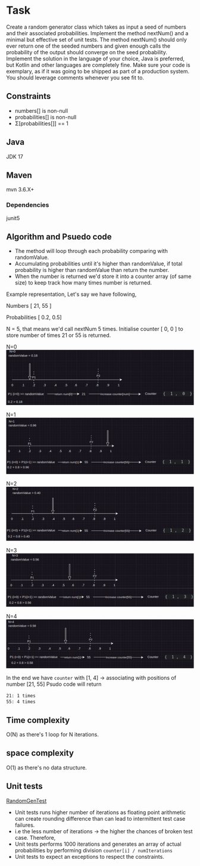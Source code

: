 # Task
Create a random generator class which takes as input a seed of numbers and their
associated probabilities. Implement the method nextNum() and a minimal but effective set of
unit tests. The method nextNum() should only ever return one of the seeded numbers and
given enough calls the probability of the output should converge on the seed probability.
Implement the solution in the language of your choice, Java is preferred, but Kotlin and other
languages are completely fine. Make sure your code is exemplary, as if it was going to be
shipped as part of a production system. You should leverage comments whenever you see fit
to.

## Constraints

- numbers[] is non-null
- probabilities[] is non-null
- Σ[probabilities[]] == 1

## Java
JDK 17

## Maven
mvn 3.6.X+

### Dependencies
junit5

## Algorithm and Psuedo code
- The method will loop through each probability comparing with randomValue.
- Accumulating probabilities until it's higher than randomValue, if total probability is higher than randomValue than return the number.
- When the number is returned we'd store it into a counter array (of same size) to keep track how many times number is returned. 

Example representation, 
Let's say we have following,

Numbers         [  21, 55 ]

Probabilities   [ 0.2, 0.5]

N = 5, that means we'd call nextNum 5 times. 
Initialise counter [ 0, 0 ] to store number of times 21 or 55 is returned.

N=0
![img.png](resources/img.png)

N=1
![img_1.png](resources/img_1.png)

N=2
![img_2.png](resources/img_2.png)

N=3
![img_3.png](resources/img_3.png)

N=4
![img_4.png](resources/img_4.png)

In the end we have `counter` with [1, 4] -> associating with positions of number [21, 55] Psudo code will return
```shell
21: 1 times
55: 4 times
```


## Time complexity
O(N) as there's 1 loop for N iterations.

## space complexity
O(1) as there's no data structure. 

## Unit tests
[RandomGenTest](/src/test/java/org/example/RandomGenTest.java)
- Unit tests runs higher number of iterations as floating point arithmetic can create rounding difference than can lead to intermittent test case failures.
- i.e the less number of iterations -> the higher the chances of broken test case. Therefore, 
- Unit tests performs 1000 iterations and generates an array of actual probabilities by performing division  `counter[i] / numIterations`
- Unit tests to expect an exceptions to respect the constraints. 